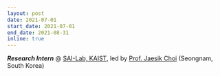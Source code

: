 ```yaml
---
layout: post
date: 2021-07-01
start_date: 2021-07-01
end_date: 2021-08-31
inline: true
---
```


***Research Intern*** @ [SAI-Lab, KAIST](http://sailab.kaist.ac.kr/), led by [Prof. Jaesik Choi](http://sailab.kaist.ac.kr/members/jaesik/) (Seongnam, South Korea)
